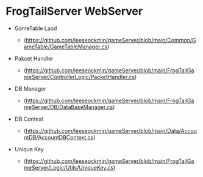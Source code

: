 # FrogTailServer WebServer

- GameTable Laod
  - (https://github.com/leeseockmin/gameServer/blob/main/Common/GameTable/GameTableManager.cs)

- Pakcet Handler
  - (https://github.com/leeseockmin/gameServer/blob/main/FrogTailGameServer/ControllerLogic/PacketHandler.cs)

- DB Manager
  - (https://github.com/leeseockmin/gameServer/blob/main/FrogTailGameServer/DB/DataBaseManager.cs)

- DB Context
  - (https://github.com/leeseockmin/gameServer/blob/main/Data/AccountDB/AccountDBContext.cs)
 
- Unique Key
  - (https://github.com/leeseockmin/gameServer/blob/main/FrogTailGameServer/Logic/Utils/UniqueKey.cs)
